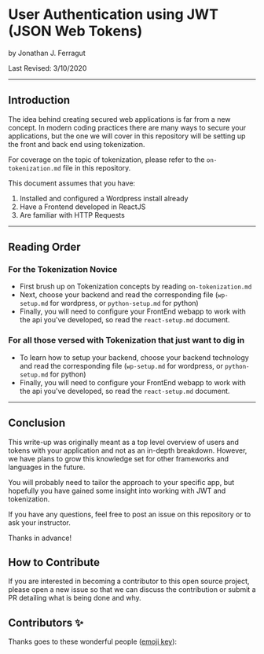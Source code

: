 # User Authentication using JWT (JSON Web Tokens)

by Jonathan J. Ferragut

Last Revised: 3/10/2020
______

## Introduction

The idea behind creating secured web applications is far from a new concept. In modern coding practices there are many ways to secure your applications, but the one we will cover in this repository will be setting up the front and back end using tokenization.

For coverage on the topic of tokenization, please refer to the `on-tokenization.md` file in this repository.

This document assumes that you have:

 1. Installed and configured a Wordpress install already
 2. Have a Frontend developed in ReactJS
 3. Are familiar with HTTP Requests

______

## Reading Order

### For the Tokenization Novice

- First brush up on Tokenization concepts by reading `on-tokenization.md`
- Next, choose your backend and read the corresponding file (`wp-setup.md` for wordpress, or `python-setup.md` for python)
- Finally, you will need to configure your FrontEnd webapp to work with the api you've developed, so read the `react-setup.md` document.

### For all those versed with Tokenization that just want to dig in

- To learn how to setup your backend, choose your backend technology and read the corresponding file (`wp-setup.md` for wordpress, or `python-setup.md` for python)
- Finally, you will need to configure your FrontEnd webapp to work with the api you've developed, so read the `react-setup.md` document.

______

## Conclusion

This write-up was originally meant as a top level overview of users and tokens with your application and not as an in-depth breakdown. However, we have plans to grow this knowledge set for other frameworks and languages in the future.

You will probably need to tailor the approach to your specific app, but hopefully you have gained some insight into working with JWT and tokenization.

If you have any questions, feel free to post an issue on this repository or to ask your instructor.

Thanks in advance!

## How to Contribute

If you are interested in becoming a contributor to this open source project, please open a new issue so that we can discuss the contribution or submit a PR detailing what is being done and why.

## Contributors ✨

Thanks goes to these wonderful people ([emoji key](https://allcontributors.org/docs/en/emoji-key)):
